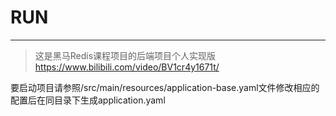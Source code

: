 # RUN

------

> 这是黑马Redis课程项目的后端项目个人实现版 https://www.bilibili.com/video/BV1cr4y1671t/

要启动项目请参照/src/main/resources/application-base.yaml文件修改相应的配置后在同目录下生成application.yaml
